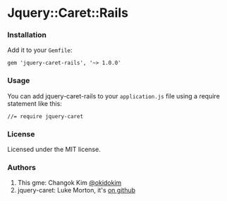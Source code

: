 # Jquery::Caret::Rails

### Installation

Add it to your `Gemfile`:
```
gem 'jquery-caret-rails', '~> 1.0.0'
```

### Usage

You can add jquery-caret-rails to your `application.js` file using a require statement like this:

```
//= require jquery-caret
```

### License

Licensed under the MIT license.

### Authors
1. This gme: Changok Kim [@okidokim](http://twitter.com/okidokim)
2. jquery-caret: Luke Morton, it's [on github](https://github.com/DrPheltRight/jquery-caret)
